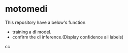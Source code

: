 # motomedi

This repository have a below's function.
- training a dl model.
- confirm the dl inference.(Display confidence all labels)

cc
